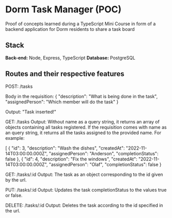 
# Dorm Task Manager (POC)

Proof of concepts learned during a TypeScript Mini Course in form of a backend application
for Dorm residents to share a task board


## Stack 

**Back-end:** Node, Express, TypeScript
**Database:** PostgreSQL

## Routes and their respective  features

POST: /tasks

Body in the requisition: {
  "description": "What is being done in the task",
  "assignedPerson": "Which member will do the task"
}


Output: "Task inserted!"


GET: /tasks
Output: Without name as a query string, it returns an array of objects containing all tasks registered. If the requisition comes 
with name as an query string, it returns all the tasks assigned to the provided name. For example:

[
  {
    "id": 3,
    "description": "Wash the dishes",
    "createdAt": "2022-11-14T03:00:00.000Z",
    "assignedPerson": "Anderson",
    "completionStatus": false
  },
  {
    "id": 4,
    "description": "Fix the windows",
    "createdAt": "2022-11-14T03:00:00.000Z",
    "assignedPerson": "Olaf",
    "completionStatus": false
  }

GET: /tasks/:id
Output: The task as an object corresponding to the id given by the url.

PUT: /tasks/:id
Output: Updates the task completionStatus to the values true or false.

DELETE: /tasks/:id 
Output: Deletes the task according to the id specified in the url.

